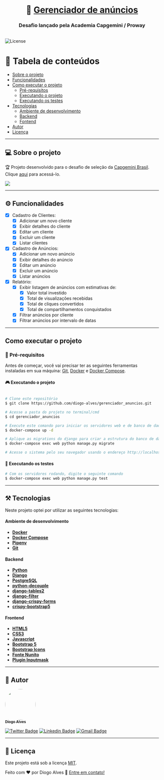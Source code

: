 <h1 align="center">
    📣 <a href="https://gerenciador-anuncios.herokuapp.com/" alt="Sistema gerenciador de anúncios"> Gerenciador de anúncios </a>
</h1>

<h3 align="center">
    Desafio lançado pela Academia Capgemini / Proway
</h3>
<br>

<img alt="License" src="https://img.shields.io/badge/license-MIT-brightgreen">

</p>

📜 Tabela de conteúdos
=================
<!--ts-->
   * [Sobre o projeto](#sobre-o-projeto)
   * [Funcionalidades](#-funcionalidades)
   * [Como executar o projeto](#-como-executar-o-projeto)
     * [Pré-requisitos](#user-content--pré-requisitos)
     * [Executando o projeto](#user-content--executando-o-projeto)
     * [Executando os testes](#user-content--executando-os-testes)
   * [Tecnologias](#-tecnologias)
     * [Ambiente de desenvolvimento](#user-content-ambiente-de-desenvolvimento)
     * [Backend](#user-content--backend)
     * [Fontend](#user-content--frontend)
   * [Autor](#-autor)
   * [Licença](#user-content--licença)
<!--te-->

---

## 💻 Sobre o projeto

🏆 Projeto desenvolvido para o desafio de seleção da [Capgemini Brasil](http://capgemini.proway.com.br/). Clique [aqui](https://gerenciador-anuncios.herokuapp.com/) para acessá-lo.

![](https://i.imgur.com/2MEjGW2.png)

---

## ⚙️ Funcionalidades

- [x] Cadastro de Clientes:
  - [x] Adicionar um novo cliente
  - [x] Exibir detalhes do cliente
  - [x] Editar um cliente
  - [x] Excluir um cliente
  - [x] Listar clientes

- [x] Cadastro de Anúncios:
  - [x] Adicionar um novo anúncio
  - [x] Exibir detalhes do anúncio
  - [x] Editar um anúncio
  - [x] Excluir um anúncio
  - [x] Listar anúncios

- [x] Relatório:
  - [x] Exibir listagem de anúncios com estimativas de:
    - [x] Valor total investido
    - [x] Total de visualizações recebidas
    - [x] Total de cliques convertidos
    - [x] Total de compartilhamentos conquistados
  - [x] Filtrar anúncios por cliente
  - [x] Filtrar anúncios por intervalo de datas

---

##  Como executar o projeto

### 🚨 Pré-requisitos

Antes de começar, você vai precisar ter as seguintes ferramentas instaladas em sua máquina:
[Git](https://git-scm.com/downloads), [Docker](https://docs.docker.com/engine/install/) e [Docker Compose](https://docs.docker.com/compose/install/).


#### 🎮 Executando o projeto

```bash

# Clone este repositório
$ git clone https://github.com/diogo-alves/gerenciador_anuncios.git

# Acesse a pasta do projeto no terminal/cmd
$ cd gerenciador_anuncios

# Execute este comando para iniciar os servidores web e de banco de dados
$ docker-compose up -d

# Aplique as migrations do django para criar a estrutura do banco de dados
$ docker-compose exec web python manage.py migrate

# Acesse o sistema pelo seu navegador usando o endereço http://localhost:8000

```

#### 🤔 Executando os testes

```bash
# Com os servidores rodando, digite o seguinte comando
$ docker-compose exec web python manage.py test
```

---

## ⚒ Tecnologias

Neste projeto optei por utilizar as seguintes tecnologias:


#### **Ambiente de desenvolvimento**

-   **[Docker](https://docs.docker.com/engine/install/)**
-   **[Docker Compose](https://docs.docker.com/compose/install/)**
-   **[Pipenv](https://pypi.org/project/pipenv/)**
-   **[Git](https://git-scm.com/downloads)**


#### **Backend**

-   **[Python](https://www.python.org/)**
-   **[Django](https://www.djangoproject.com/)**
-   **[PostgreSQL](https://www.postgresql.org/)**
-   **[python-decouple](https://pypi.org/project/python-decouple/)**
-   **[django-tables2](https://pypi.org/project/django-tables2/)**
-   **[django-filter](https://pypi.org/project/django-filter/)**
-   **[django-crispy-forms](https://pypi.org/project/django-crispy-forms/)**
-   **[crispy-bootstrap5](https://pypi.org/project/crispy-bootstrap5/)**

#### **Frontend**

-   **[HTML5](https://developer.mozilla.org/pt-BR/docs/Web/Guide/HTML/HTML5)**
-   **[CSS3](https://developer.mozilla.org/pt-BR/docs/Web/CSS)**
-   **[Javascript](https://getbootstrap.com/docs/5.0/getting-started/introduction/)**
-   **[Bootstrap 5](https://getbootstrap.com/docs/5.0/getting-started/introduction/)**
-   **[Bootstrap Icons](https://icons.getbootstrap.com/)**
-   **[Fonte Nunito](https://fonts.google.com/specimen/Nunito)**
-   **[Plugin Inputmask](https://github.com/RobinHerbots/Inputmask)**

---

## 👷 Autor

<a href="https://www.linkedin.com/in/diogoalvesti/">
 <img style="border-radius: 50%;" src="https://avatars.githubusercontent.com/diogo-alves" width="100px;" alt=""/>
 <br />
 <sub><b>Diogo Alves</b></sub></a> <a href="https://www.linkedin.com/in/diogoalvesti/" title="Diogo Alves"></a>
 <br />

[![Twitter Badge](https://img.shields.io/badge/-@diogo_dev-1ca0f1?style=flat-square&labelColor=1ca0f1&logo=twitter&logoColor=white&link=twitter.com%2Fdiogo_dev)](https://twitter.com/diogo_dev) [![Linkedin Badge](https://img.shields.io/badge/-diogoalvesti-blue?style=flat-square&logo=Linkedin&logoColor=white&link=https://www.linkedin.com/in/diogoalvesti/)](https://www.linkedin.com/in/diogoalvesti/)
[![Gmail Badge](https://img.shields.io/badge/-diogo.alves.ti@gmail.com-c14438?style=flat-square&logo=Gmail&logoColor=white&link=mailto:diogo.alves.ti@gmail.com)](mailto:diogo.alves.ti@gmail.com)

---

## 📝 Licença

Este projeto está sob a licença [MIT](./LICENSE).

Feito com ❤️ por Diogo Alves 👋 [Entre em contato!](https://www.linkedin.com/in/diogoalvesti/)
